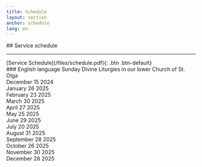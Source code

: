 ```yaml
---
title: Schedule
layout: section
anchor: schedule
lang: en
---
```

<div class="section-title center" markdown="1">
##  Service schedule

-----
</div>
<div class="row">
<div class="col-md-4 col-md-offset-4 text-center center" markdown="1">
[Service Schedule](/files/schedule.pdf){: .btn .btn-default}
</div>
</div>

<div class="row">
<div class="text-center center" markdown="1">
### English language Sunday Divine Liturgies in our lower Church of St. Olga
</div>
</div>

<div class="row">
<div class="col-12 text-center">December 15 2024</div>
</div>

<div class="row">
<div class="col-12 text-center">January 26 2025</div>
</div>

<div class="row">
<div class="col-12 text-center">February 23 2025</div>
</div>

<div class="row">
<div class="col-12 text-center">March 30 2025</div>
</div>

<div class="row">
<div class="col-12 text-center">April 27 2025</div>
</div>

<div class="row">
<div class="col-12 text-center">May 25 2025</div>
</div>

<div class="row">
<div class="col-12 text-center">June 29 2025</div>
</div>

<div class="row">
<div class="col-12 text-center">July 20 2025</div>
</div>

<div class="row">
<div class="col-12 text-center">August 31 2025</div>
</div>

<div class="row">
<div class="col-12 text-center">September 28 2025</div>
</div>

<div class="row">
<div class="col-12 text-center">October 26 2025</div>
</div>

<div class="row">
<div class="col-12 text-center">November 30 2025</div>
</div>

<div class="row">
<div class="col-12 text-center">December 28 2025</div>
</div>
